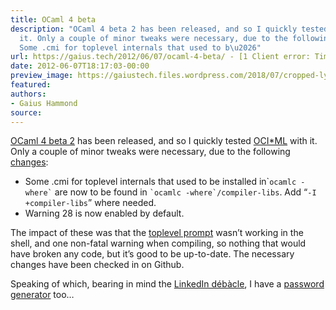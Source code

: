 ```yaml
---
title: OCaml 4 beta
description: "OCaml 4 beta 2 has been released, and so I quickly tested OCI*ML with
  it. Only a couple of minor tweaks were necessary, due to the following changes:
  Some .cmi for toplevel internals that used to b\u2026"
url: https://gaius.tech/2012/06/07/ocaml-4-beta/ - [1 Client error: Timeout was reached]
date: 2012-06-07T18:17:03-00:00
preview_image: https://gaiustech.files.wordpress.com/2018/07/cropped-lynx.jpg?w=180
featured:
authors:
- Gaius Hammond
source:
---
```


<p><a href="http://caml.inria.fr/pub/distrib/ocaml-4.00/">OCaml 4 beta 2</a> has been released, and so I quickly tested <a href="http://gaiustech.github.com/ociml/ - [404 Not Found]">OCI*ML</a> with it. Only a couple of minor tweaks were necessary, due to the following <a href="http://caml.inria.fr/pub/distrib/ocaml-4.00/notes/Changes">changes</a>:</p>
<ul>
<li>Some .cmi for toplevel internals that used to be installed in`<code>ocamlc -where`</code> are now to be found in  <code>`ocamlc -where`/compiler-libs</code>. Add &ldquo;<code>-I +compiler-libs</code>&rdquo; where needed.</li>
<li>Warning 28 is now enabled by default.</li>
</ul>
<p>The impact of these was that the <a href="https://gaiustech.wordpress.com/2011/05/28/ociml-minor-updates/ - [404 Not Found]">toplevel prompt</a> wasn&rsquo;t working in the shell, and one non-fatal warning when compiling, so nothing that would have broken any code, but it&rsquo;s good to be up-to-date. The necessary changes have been checked in on Github. </p>
<p>Speaking of which, bearing in mind the <a href="http://www.bbc.co.uk/news/technology-18338956">LinkedIn d&eacute;b&agrave;cle</a>, I have a <a href="http://github.com/gaiustech/MkPasswd">password generator</a> too&hellip;</p>

